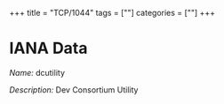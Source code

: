 +++
title = "TCP/1044"
tags = [""]
categories = [""]
+++

# IANA Data

_Name:_ dcutility

_Description:_ Dev Consortium Utility

